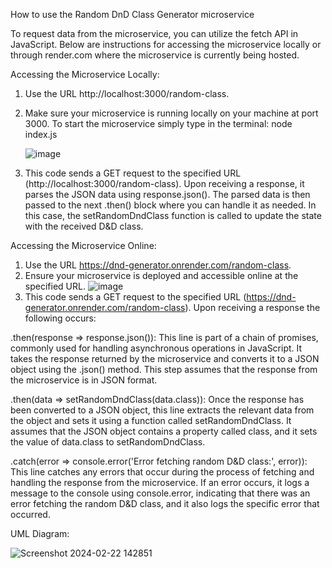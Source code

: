 How to use the Random DnD Class Generator microservice



To request data from the microservice, you can utilize the fetch API in JavaScript. Below are instructions for accessing the microservice locally or through render.com where the microservice is currently being hosted.

Accessing the Microservice Locally:

1) Use the URL http://localhost:3000/random-class.
2) Make sure your microservice is running locally on your machine at port 3000. To start the microservice simply type in the terminal: node index.js 

    ![image](https://github.com/cfeliciano7792/Random-DnD-Class-Generator/assets/96458958/1d920b94-6d5a-4cda-82bc-8b0876161f9a)
4) This code sends a GET request to the specified URL (http://localhost:3000/random-class). Upon receiving a response, it parses the JSON data using response.json(). The parsed data is then passed to the next .then() block where you can handle it as needed. In this case, the setRandomDndClass function is called to update the state with the received D&D class.


Accessing the Microservice Online:

1) Use the URL https://dnd-generator.onrender.com/random-class.
2) Ensure your microservice is deployed and accessible online at the specified URL.
   ![image](https://github.com/cfeliciano7792/Random-DnD-Class-Generator/assets/96458958/ff5d088c-6a19-448c-ac9a-a06faebfe4e7)
3) This code sends a GET request to the specified URL (https://dnd-generator.onrender.com/random-class). Upon receiving a response the following occurs:

.then(response => response.json()): This line is part of a chain of promises, commonly used for handling asynchronous operations in JavaScript. It takes the response returned by the microservice and converts it to a JSON object using the .json() method. This step assumes that the response from the microservice is in JSON format.

.then(data => setRandomDndClass(data.class)): Once the response has been converted to a JSON object, this line extracts the relevant data from the object and sets it using a function called setRandomDndClass. It assumes that the JSON object contains a property called class, and it sets the value of data.class to setRandomDndClass.

.catch(error => console.error('Error fetching random D&D class:', error)): This line catches any errors that occur during the process of fetching and handling the response from the microservice. If an error occurs, it logs a message to the console using console.error, indicating that there was an error fetching the random D&D class, and it also logs the specific error that occurred.



UML Diagram:

![Screenshot 2024-02-22 142851](https://github.com/cfeliciano7792/Random-DnD-Class-Generator/assets/96458958/51a8c6d9-d54c-47f9-b52e-07803240a6ce)
